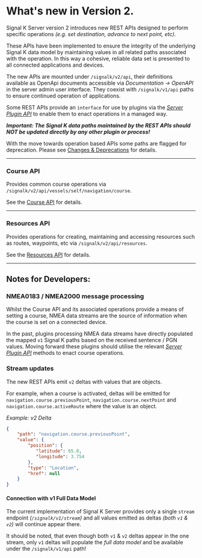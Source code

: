 # What's new in Version 2.

Signal K Server version 2 introduces new REST APIs designed to perform specific operations _(e.g. set destination, advance to next point, etc)_.

These APIs have been implemented to ensure the integrity of the underlying Signal K data model by maintaining values in all related paths associated with the operation. In this way a cohesive, reliable data set is presented to all connected applications and devices.

The new APIs are mounted under `/signalk/v2/api`, their definitions available as OpenApi documents accessible via _Documentation -> OpenAPI_ in the server admin user interface. They coexist with `/signalk/v1/api` paths to ensure continued operation of applications.

Some REST APIs provide an `interface` for use by plugins via the _[Server Plugin API](./develop/plugins/server_plugin_api.md)_ to enable them to enact operations in a managed way.

_**Important: The Signal K data paths maintained by the REST APIs should NOT be updated directly by any other plugin or process!**_

With the move towards operation based APIs some paths are flagged for deprecation. Please see [Changes & Deprecations](./breaking_changes.md) for details.

---

### Course API

Provides common course operations via `/signalk/v2/api/vessels/self/navigation/course`.

See the [Course API](./develop/rest-api/course_api.md) for details.

---

### Resources API

Provides operations for creating, maintaining and accessing resources such as routes, waypoints, etc via `/signalk/v2/api/resources`.

See the [Resources API](./develop/rest-api/resources_api.md) for details.


---

## Notes for Developers:


### NMEA0183 / NMEA2000 message processing

Whilst the Course API and its associated operations provide a means of setting a course, NMEA data streams are the source of information when the course is set on a connected device.

In the past, plugins processing NMEA data streams have directly populated the mapped `v1` Signal K paths based on the received sentence / PGN values. Moving forward these plugins should utilise the relevant _[Server Plugin API](./develop/plugins/server_plugin_api.md)_ methods to enact course operations.


### Stream updates

The new REST APIs emit `v2` deltas with values that are objects.

For example, when a course is activated, deltas will be emitted for `navigation.course.previousPoint`, `navigation.course.nextPoint` and `navigation.course.activeRoute` where the value is an object.

_Example: v2 Delta_
```JSON
{
    "path": "navigation.course.previousPoint",
    "value": {
        "position": {
           "latitude": 65.0,
           "longitude": 3.754
        },
        "type": "Location",
        "href": null
    }
}
```


#### Connection with v1 Full Data Model

The current implementation of Signal K Server provides only a single `stream` endpoint _(`/signalk/v1/stream`)_ and all values emitted as deltas _(both `v1` & `v2`)_ will continue appear there.

It should be noted, that even though both `v1` & `v2` deltas appear in the one stream, only `v1` deltas will populate the _full data model_ and be available under the `/signalk/v1/api` path!

